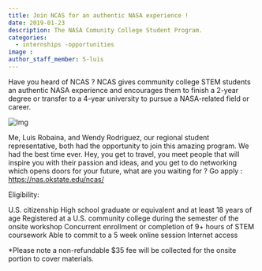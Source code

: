 ```yaml
---
title: Join NCAS for an authentic NASA experience !
date: 2019-01-23
description: The NASA Comunity College Student Program.
categories:
  - internships -opportunities
image : 
author_staff_member: 5-luis
---
```

Have you heard of NCAS ?
NCAS gives community college STEM students an authentic NASA experience and encourages them to finish a 2-year degree or transfer to a 4-year university to pursue a NASA-related field or career.

![Img](https://roundupreads.jsc.nasa.gov/images/imagefull-1039.png)

Me, Luis Robaina, and Wendy Rodriguez, our regional student representative, both had the opportunity to join this amazing program. We had the best time ever. 
Hey, you get to travel, you meet people that will inspire you with their passion and ideas, and you get to do networking which opens doors for your future, what are you waiting for ? 
Go apply :  
https://nas.okstate.edu/ncas/



Eligibility:

U.S. citizenship
High school graduate or equivalent and at least 18 years of age
Registered at a U.S. community college during the semester of the onsite workshop
Concurrent enrollment or completion of 9+ hours of STEM coursework
Able to commit to a 5 week online session
Internet access

*Please note a non-refundable $35 fee will be collected for the onsite portion to cover materials.



